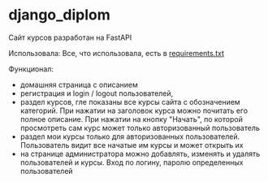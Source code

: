 # django_diplom

Сайт курсов разработан на FastAPI

Использовала:
Все, что использовала, есть в [requirements.txt](requirements.txt)

Функционал:
- домашняя страница с описанием
- регистрация и login / logout пользователей,
- раздел курсов, гле показаны все курсы сайта с обозначением категорий.
При нажатии на заголовок курса можно почитать его полное описание. При нажатии на кнопку "Начать", по которой просмотреть сам курс может только авторизованный пользователь 
- раздел мои курсы только для авторизованных пользователей. Пользователь видит все начатые им курсы и может открыть их
- на странице администратора можно добавлять, изменять и удалять пользователей и курсы. Вход по логину, паролю определенных пользователей